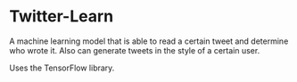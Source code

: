 # Twitter-Learn
A machine learning model that is able to read a certain tweet and determine who wrote it. Also can generate tweets in the style of a certain user.

Uses the TensorFlow library.
